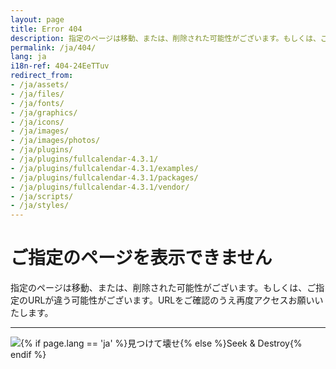 ```yaml
---
layout: page
title: Error 404
description: 指定のページは移動、または、削除された可能性がございます。もしくは、ご指定のURLが違う可能性がございます。URLをご確認のうえ再度アクセスお願いいたします。
permalink: /ja/404/
lang: ja
i18n-ref: 404-24EeTTuv
redirect_from:
- /ja/assets/
- /ja/files/
- /ja/fonts/
- /ja/graphics/
- /ja/icons/
- /ja/images/
- /ja/images/photos/
- /ja/plugins/
- /ja/plugins/fullcalendar-4.3.1/
- /ja/plugins/fullcalendar-4.3.1/examples/
- /ja/plugins/fullcalendar-4.3.1/packages/
- /ja/plugins/fullcalendar-4.3.1/vendor/
- /ja/scripts/
- /ja/styles/
---
```


# ご指定のページを表示できません

指定のページは移動、または、削除された可能性がございます。もしくは、ご指定のURLが違う可能性がございます。URLをご確認のうえ再度アクセスお願いいたします。

<hr>

<picture>
  <source type="image/webp" srcset="{{ site.url }}/images/404-24EeTTuv-godzilla.webp" class="img-fluid lazyload">
  <source type="image/jpeg" srcset="{{ site.url }}/images/404-24EeTTuv-godzilla.png" class="img-fluid lazyload">
  <img src="{{ site.url }}/images/404-24EeTTuv-godzilla.png" class="img-fluid lazyload" alt="{% if page.lang == 'ja' %}見つけて壊せ{% else %}Seek & Destroy{% endif %}">
</picture>
